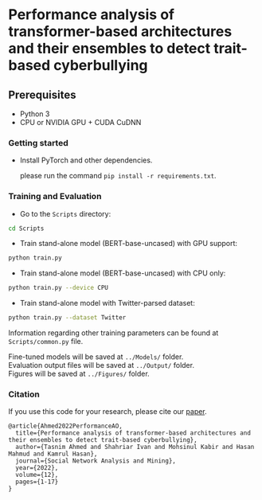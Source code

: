 # Performance analysis of transformer-based architectures and their ensembles to detect trait-based cyberbullying


## Prerequisites
- Python 3
- CPU or NVIDIA GPU + CUDA CuDNN



### Getting started


- Install PyTorch and other dependencies.

  please run the command `pip install -r requirements.txt`.

### Training and Evaluation
- Go to the `Scripts` directory:
```bash
cd Scripts
```

- Train stand-alone model (BERT-base-uncased) with GPU support:
```bash
python train.py
```
- Train stand-alone model (BERT-base-uncased) with CPU only:
```bash
python train.py --device CPU
```
- Train stand-alone model with Twitter-parsed dataset:
```bash
python train.py --dataset Twitter
```
Information regarding other training parameters can be found at `Scripts/common.py` file.

Fine-tuned models will be saved at `../Models/` folder.\
Evaluation output files will be saved at `../Output/` folder.\
Figures will be saved at `../Figures/` folder.


### Citation
If you use this code for your research, please cite our [paper](https://link.springer.com/article/10.1007/s13278-022-00934-4).
```
@article{Ahmed2022PerformanceAO,
  title={Performance analysis of transformer-based architectures and their ensembles to detect trait-based cyberbullying},
  author={Tasnim Ahmed and Shahriar Ivan and Mohsinul Kabir and Hasan Mahmud and Kamrul Hasan},
  journal={Social Network Analysis and Mining},
  year={2022},
  volume={12},
  pages={1-17}
}

```

 

 
